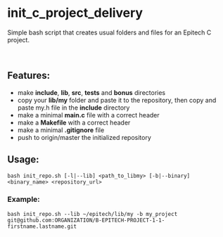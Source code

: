 # init_c_project_delivery
Simple bash script that creates usual folders and files for an Epitech C project.

<br />

Features:
----
- make __include__, __lib__, __src__, __tests__ and __bonus__ directories
- copy your __lib/my__ folder and paste it to the repository, then copy and paste my.h file in the __include__ directory
- make a minimal __main.c__ file with a correct header
- make a __Makefile__ with a correct header
- make a minimal __.gitignore__ file
- push to origin/master the initialized repository


## Usage:
`bash init_repo.sh [-l|--lib] <path_to_libmy> [-b|--binary] <binary_name> <repository_url>`


### Example:
`bash init_repo.sh --lib ~/epitech/lib/my -b my_project git@github.com:ORGANIZATION/B-EPITECH-PROJECT-1-1-firstname.lastname.git`
